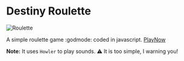 # Destiny Roulette 

<img src="https://i.giphy.com/media/3o6MblM7XUeAghyjrG/source.gif" alt="Roulette">


A simple roulette game :godmode: coded in javascript.
<a href="http://jnfran92.rocks/destiny-roulette/">PlayNow</a>

**Note:** It uses `Howler` to play sounds.
:warning: It is too simple, I warning you!